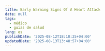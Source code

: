 ```yaml
---
title: Early Warning Signs Of A Heart Attack
date: null
tags:
  - médico
  - guías de salud
lang: es
publishDate: '2025-08-12T18:10:25+04:00'
updatedDate: '2025-08-13T13:48:57+04:00'
---
```



